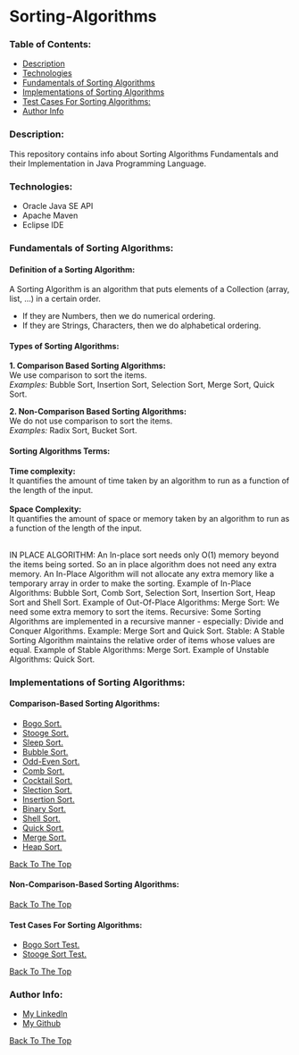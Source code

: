 # Sorting-Algorithms

### Table of Contents:
- [Description](#description)
- [Technologies](#technologies)
- [Fundamentals of Sorting Algorithms](#fundamentals-of-Sorting-Algorithms)
- [Implementations of Sorting Algorithms](#implementations-of-Sorting-Algorithms)
- [Test Cases For Sorting Algorithms:](#test-cases-For-Sorting-Algorithms)
- [Author Info](#author-info)


### Description:
This repository contains info about Sorting Algorithms Fundamentals and their Implementation in Java Programming Language.


### Technologies:
- Oracle Java SE API
- Apache Maven
- Eclipse IDE


### Fundamentals of Sorting Algorithms:
#### Definition of a Sorting Algorithm:
A Sorting Algorithm is an algorithm that puts elements of a Collection (array, list, ...) in a certain order.
<ul>
    <li>If they are Numbers, then we do numerical ordering.</li>
    <li>If they are Strings, Characters, then we do alphabetical ordering.</li>
</ul>

#### Types of Sorting Algorithms:
**1. Comparison Based Sorting Algorithms:**<br/> 
We use comparison to sort the items.<br/>
<i>Examples:</i> Bubble Sort, Insertion Sort, Selection Sort, Merge Sort, Quick Sort.<br/>
    
**2. Non-Comparison Based Sorting Algorithms:**<br/> 
We do not use comparison to sort the items.<br/>
<i>Examples:</i> Radix Sort, Bucket Sort.<br/>

#### Sorting Algorithms Terms:
**Time complexity:**<br/>
It quantifies the amount of time taken by an algorithm to run as a function of the length of the input.<br/><br/>
**Space Complexity:**<br/>
It quantifies the amount of space or memory taken by an algorithm to run as a function of the length of the input.<br/><br/>

IN PLACE ALGORITHM: An In-place sort needs only O(1) memory beyond the items being sorted. So an in place algorithm does not need any extra memory.
						An In-Place Algorithm will not allocate any extra memory like a temporary array in order to make the sorting.
						Example of In-Place Algorithms: Bubble Sort, Comb Sort, Selection Sort, Insertion Sort, Heap Sort and Shell Sort.
						Example of Out-Of-Place Algorithms: Merge Sort: We need some extra memory to sort the items.
	Recursive: Some Sorting Algorithms are implemented in a recursive manner - especially: Divide and Conquer Algorithms. Example: Merge Sort and Quick Sort.
	Stable: A Stable Sorting Algorithm maintains the relative order of items whose values are equal.
			Example of Stable Algorithms: Merge Sort.
			Example of Unstable Algorithms: Quick Sort.

### Implementations of Sorting Algorithms:     
#### Comparison-Based Sorting Algorithms:
- [Bogo Sort.](/src/main/java/comparisonBasedSortingAlgorithms/BogoSortingAlgorithm.java)<br/>
- [Stooge Sort.](/src/main/java/comparisonBasedSortingAlgorithms/StoogeSortingAlgorithm.java)<br/>
- [Sleep Sort.](/src/main/java/comparisonBasedSortingAlgorithms/SleepSortingAlgorithm.java)<br/>
- [Bubble Sort.](/src/main/java/comparisonBasedSortingAlgorithms/BubbleSortingAlgorithm.java)<br/>
- [Odd-Even Sort.](/src/main/java/comparisonBasedSortingAlgorithms/OddEvenSortingAlgorithm.java)<br/>
- [Comb Sort.](/src/main/java/comparisonBasedSortingAlgorithms/CombSortingAlgorithm.java)<br/>
- [Cocktail Sort.](/src/main/java/comparisonBasedSortingAlgorithms/CocktailSortingAlgorithm.java)<br/>
- [Slection Sort.](/src/main/java/comparisonBasedSortingAlgorithms/SlectionSortingAlgorithm.java)<br/>
- [Insertion Sort.](/src/main/java/comparisonBasedSortingAlgorithms/InsertionSortingAlgorithm.java)<br/>
- [Binary Sort.](/src/main/java/comparisonBasedSortingAlgorithms/BinarySortingAlgorithm.java)<br/>
- [Shell Sort.](/src/main/java/comparisonBasedSortingAlgorithms/ShellSortingAlgorithm.java)<br/>
- [Quick Sort.](/src/main/java/comparisonBasedSortingAlgorithms/QuickSortingAlgorithm.java)<br/>
- [Merge Sort.](/src/main/java/comparisonBasedSortingAlgorithms/MergeSortingAlgorithm.java)<br/>
- [Heap Sort.](/src/main/java/comparisonBasedSortingAlgorithms/HeapSortingAlgorithm.java)<br/>

[Back To The Top](#Sorting-Algorithms)
      
      
      
#### Non-Comparison-Based Sorting Algorithms:


[Back To The Top](#Sorting-Algorithms)



#### Test Cases For Sorting Algorithms:
- [Bogo Sort Test.](/src/test/java/BogoSortingAlgorithmTest.java)<br/>
- [Stooge Sort Test.](/src/test/java/StoogeSortingAlgorithmTest.java)<br/>


[Back To The Top](#Sorting-Algorithms)



### Author Info:
- [My LinkedIn](https://www.linkedin.com/in/rawad-alaryan-26a816131/)
- [My Github](https://github.com/RawadAlaryan)

[Back To The Top](#Sorting-Algorithms)
